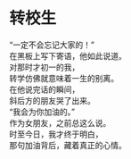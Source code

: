 # 转校生

“一定不会忘记大家的！”
\
在黑板上写下寄语，他如此说道。
\
对那时才初一的我，
\
转学仿佛就意味着一生的别离。
\
在他说完话的瞬间，
\
斜后方的朋友哭了出来。
\
“我会为你加油的。”
\
作为女朋友，之前总这么说。
\
时至今日，我才终于明白，\
那句加油背后，藏着真正的心情。










